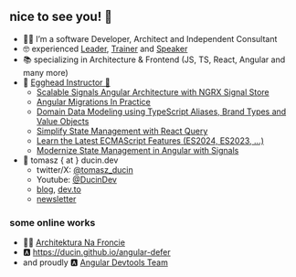 ## nice to see you! 🙂

- 🧑‍💻 I’m a software Developer, Architect and Independent Consultant
- 🤓 experienced [Leader](https://ducin.dev), [Trainer](https://ducin.dev/trainings) and [Speaker](https://ducin.dev/archive)
- 📚 specializing in Architecture & Frontend (JS, TS, React, Angular and many more)
- 🥚 [Egghead Instructor 🎥](https://bit.ly/ducin-egghead)
  - [Scalable Signals Angular Architecture with NGRX Signal Store](https://egghead.io/courses/scalable-signals-architecture-with-ngrx-signal-store-a33abd39)
  - [Angular Migrations In Practice](https://egghead.io/courses/angular-migrations-in-practice-54fd1fe2)
  - [Domain Data Modeling using TypeScript Aliases, Brand Types and Value Objects](https://egghead.io/courses/domain-data-modeling-using-typescript-aliases-brand-types-and-value-objects-4daf0ac1)
  - [Simplify State Management with React Query](https://egghead.io/courses/simplify-state-management-with-react-query-0d92fbf3)
  - [Learn the Latest ECMAScript Features (ES2024, ES2023, ...)](https://egghead.io/courses/learn-the-latest-ecmascript-features-es2024-es2023-9112d52a?af=https://app.egghead.io/s/npr32)
  - [Modernize State Management in Angular with Signals](https://egghead.io/courses/modernize-state-management-in-angular-with-signals-6e7ea1c2?af=https://app.egghead.io/s/npr32)
- 👋 tomasz { at } ducin.dev
  - twitter/X: [@tomasz_ducin](https://twitter.com/tomasz_ducin)
  - Youtube: [@DucinDev](https://www.youtube.com/@DucinDev)
  - [blog](https://ducin.dev/blog), [dev.to](https://dev.to/ducin)
  - [newsletter](https://ducin.dev/newsletter)

### some online works

- 👷‍♂️ [Architektura Na Froncie](http://architekturanafroncie.pl)
- 🅰️ https://ducin.github.io/angular-defer
- and proudly 🅰️ [Angular Devtools Team](https://chromewebstore.google.com/detail/angular-devtools/ienfalfjdbdpebioblfackkekamfmbnh?pli=1)
